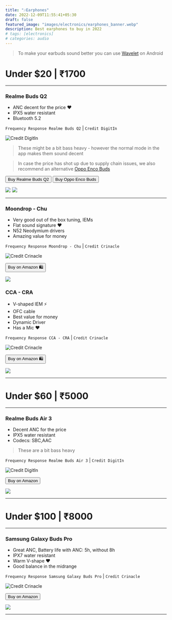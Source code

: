 ```yaml
---
title: "🎶Earphones"
date: 2022-12-09T11:55:41+05:30
draft: false
featured_image: "images/electronics/earphones_banner.webp"
description: Best earphones to buy in 2022
# tags: [electronics]
# categories: audio
---
```

<link rel="stylesheet" href="/styles.css">

> To make your earbuds sound better you can use [Wavelet](https://play.google.com/store/apps/details?id=com.pittvandewitt.wavelet) on Android


# Under $20 | ₹1700
___

### Realme Buds Q2
- ANC decent for the price ❤️
- IPX5 water resistant
- Bluetooth 5.2

`Frequency Response Realme Buds Q2` | `Credit DigitIn`

![Credit DigitIn](/images/electronics/fr_realme_buds_q2.webp)

> These might be a bit bass heavy - however the normal mode in the app makes them sound decent

> In case the price has shot up due to supply chain issues, we also recommend an alternative [Oppo Enco Buds](https://amzn.to/3VREX3c)

<button class="button-58" role="button" onclick="location.href='https://amzn.to/3gK3Zle'" >Buy Realme Buds Q2</button> <button class="button-58" role="button" onclick="location.href='https://amzn.to/3VREX3c'" >Buy Oppo Enco Buds</button>

<!-- Realme Buds Q2 Amazon Small embed -->
<a href="https://www.amazon.in/realme-Active-Noise-Cancellation-Earphones/dp/B091G8TJ33?crid=3U26MJBBF514K&keywords=realme+buds+q2&qid=1666762545&qu=eyJxc2MiOiIyLjc0IiwicXNhIjoiMi4wNSIsInFzcCI6IjEuODAifQ%3D%3D&s=electronics&sprefix=%2Celectronics%2C706&sr=1-1&linkCode=li1&tag=jinjja-21&linkId=43ac1c5759528053cfaab7a2c263a004&language=en_IN&ref_=as_li_ss_il" target="_blank"><img border="0" src="//ws-in.amazon-adsystem.com/widgets/q?_encoding=UTF8&ASIN=B091G8TJ33&Format=_SL110_&ID=AsinImage&MarketPlace=IN&ServiceVersion=20070822&WS=1&tag=jinjja-21&language=en_IN" ></a><img src="https://ir-in.amazon-adsystem.com/e/ir?t=jinjja-21&language=en_IN&l=li1&o=31&a=B091G8TJ33" width="1" height="1" border="0" alt="" style="border:none !important; margin:0px !important;" /> <a href="https://www.amazon.in/Bluetooth-Wireless-Supports-Cancellation-Resistant/dp/B09G6LTQ8Q?crid=1YVAMKCDEJB8W&keywords=oppo%2Benco%2Bbuds%2B2&qid=1670135815&sprefix=oppo%2Benco%2Caps%2C332&sr=8-3&th=1&linkCode=li1&tag=jinjja-21&linkId=8337627b9bb94bc8054932cd3efacb51&language=en_IN&ref_=as_li_ss_il" target="_blank"><img border="0" src="//ws-in.amazon-adsystem.com/widgets/q?_encoding=UTF8&ASIN=B09G6LTQ8Q&Format=_SL110_&ID=AsinImage&MarketPlace=IN&ServiceVersion=20070822&WS=1&tag=jinjja-21&language=en_IN" ></a><img src="https://ir-in.amazon-adsystem.com/e/ir?t=jinjja-21&language=en_IN&l=li1&o=31&a=B09G6LTQ8Q" width="1" height="1" border="0" alt="" style="border:none !important; margin:0px !important;" />
<!-- Oppen Enco Buds Small embed-->

___

### Moondrop - Chu
- Very good out of the box tuning, IEMs
- Flat sound signature ❤️
- N52 Neodymium drivers
- Amazing value for money

`Frequency Response Moondrop - Chu` | `Credit Crinacle`

![Credit Crinacle](/images/electronics/fr_moondrop_chu.webp)

<button class="button-58" role="button" onclick="location.href='https://amzn.to/3TCoNKb'" >Buy on Amazon 🛍️</button>

<!-- Moondrop - Chu Amazon Small embed -->
<a href="https://www.amazon.in/Moondrop-CHU-Performance-Dynamic-Earphone/dp/B09XHTHG61?qu=eyJxc2MiOiIyLjkyIiwicXNhIjoiMi4yMyIsInFzcCI6IjAuNTkifQ%3D%3D&linkCode=li1&tag=jinjja-21&linkId=f0609bfb927434b64d931a66d25e4934&language=en_IN&ref_=as_li_ss_il" target="_blank"><img border="0" src="//ws-in.amazon-adsystem.com/widgets/q?_encoding=UTF8&ASIN=B09XHTHG61&Format=_SL110_&ID=AsinImage&MarketPlace=IN&ServiceVersion=20070822&WS=1&tag=jinjja-21&language=en_IN" ></a><img src="https://ir-in.amazon-adsystem.com/e/ir?t=jinjja-21&language=en_IN&l=li1&o=31&a=B09XHTHG61" width="1" height="1" border="0" alt="" style="border:none !important; margin:0px !important;" />

### CCA - CRA
- V-shaped IEM ⚡
- OFC cable
- Best value for money
- Dynamic Driver
- Has a Mic ❤️

`Frequency Response CCA - CRA` | `Credit Crinacle`

![Credit Crinacle](/images/electronics/earphones/CRA.webp)

<button class="button-58" role="button" onclick="location.href='https://amzn.to/3iA44ck'" >Buy on Amazon 🛍️</button>

<!--CCA - CRA Amazon Small embed -->
<a href="https://www.amazon.in/CCA-Ultra-Thin-Diaphragm-Tangle-Free-Removable/dp/B09NNGNNFV?crid=1A3BVM7HDVJ8Q&keywords=cca+cra&qid=1670747646&sprefix=cca+cr%2Caps%2C187&sr=8-4&linkCode=li1&tag=jinjja-21&linkId=92b6fd5498b76bfc8018284a0ed0e84b&language=en_IN&ref_=as_li_ss_il" target="_blank"><img border="0" src="//ws-in.amazon-adsystem.com/widgets/q?_encoding=UTF8&ASIN=B09NNGNNFV&Format=_SL110_&ID=AsinImage&MarketPlace=IN&ServiceVersion=20070822&WS=1&tag=jinjja-21&language=en_IN" ></a><img src="https://ir-in.amazon-adsystem.com/e/ir?t=jinjja-21&language=en_IN&l=li1&o=31&a=B09NNGNNFV" width="1" height="1" border="0" alt="" style="border:none !important; margin:0px !important;" />
___

# Under $60 | ₹5000
___

### Realme Buds Air 3

- Decent ANC for the price 
- IPX5 water resistant
- Codecs: SBC,AAC

> These are a bit bass heavy

`Frequency Response Realme Buds Air 3` | `Credit DigitIn`

![Credit DigitIn](/images/electronics/fr_realme_buds_air_3.webp)

<button class="button-58" role="button" onclick="location.href='https://amzn.to/3zrkjOm'" >Buy on Amazon</button>

<!-- Realme Buds Air 3 Amazon Small embed -->
<a href="https://www.amazon.in/realme-Cancellation-Bluetooth-Headset-Wireless/dp/B0B8H61SR4?crid=29B5R1T2OMYYU&keywords=Realme+Buds+Air+3&qid=1667055033&qu=eyJxc2MiOiI0LjQ1IiwicXNhIjoiMy44NCIsInFzcCI6IjMuNTMifQ%3D%3D&sprefix=realme+buds+air+3%2Caps%2C190&sr=8-2&linkCode=li1&tag=jinjja-21&linkId=4e9665da1ec4d7b04e7fac19d0fe7372&language=en_IN&ref_=as_li_ss_il" target="_blank"><img border="0" src="//ws-in.amazon-adsystem.com/widgets/q?_encoding=UTF8&ASIN=B0B8H61SR4&Format=_SL110_&ID=AsinImage&MarketPlace=IN&ServiceVersion=20070822&WS=1&tag=jinjja-21&language=en_IN" ></a><img src="https://ir-in.amazon-adsystem.com/e/ir?t=jinjja-21&language=en_IN&l=li1&o=31&a=B0B8H61SR4" width="1" height="1" border="0" alt="" style="border:none !important; margin:0px !important;" />
___

# Under $100 | ₹8000
___

### Samsung Galaxy Buds Pro
- Great ANC, Battery life with ANC: 5h, without 8h
- IPX7 water resistant
- Warm V-shape ❤️
- Good balance in the midrange

`Frequency Response Samsung Galaxy Buds Pro` | `Credit Crinacle`

![Credit Crinacle](/images/electronics/fr_samsung_buds_pro.webp)

<button class="button-58" role="button" onclick="location.href='https://amzn.to/3fgsdmO'" >Buy on Amazon</button>

<!-- Samsung Galaxy Buds Pro Amazon Small embed -->
<a href="https://www.amazon.in/Samsung-Galaxy-Ear-Buds-Black/dp/B08SKDXKZF?crid=1KPS3AVJ0C64W&keywords=galaxy+buds+pro&qid=1667032020&qu=eyJxc2MiOiIyLjgxIiwicXNhIjoiMS42NSIsInFzcCI6IjEuMjcifQ%3D%3D&sprefix=galaxy+buds+pro%2Caps%2C206&sr=8-3&linkCode=li1&tag=jinjja-21&linkId=22a6bf518629d1d6198f0d6c504b94a4&language=en_IN&ref_=as_li_ss_il" target="_blank"><img border="0" src="//ws-in.amazon-adsystem.com/widgets/q?_encoding=UTF8&ASIN=B08SKDXKZF&Format=_SL110_&ID=AsinImage&MarketPlace=IN&ServiceVersion=20070822&WS=1&tag=jinjja-21&language=en_IN" ></a><img src="https://ir-in.amazon-adsystem.com/e/ir?t=jinjja-21&language=en_IN&l=li1&o=31&a=B08SKDXKZF" width="1" height="1" border="0" alt="" style="border:none !important; margin:0px !important;" />

___